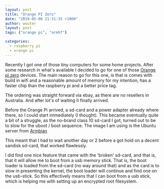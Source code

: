 ```yaml
---
layout: post
title: "Orange PI Zero"
date: "2019-05-08 21:31:35 +1000"
author: wouter
layout: post
tags: {"orange pi", "armhf"}

categories:
  - raspberry pi
  - orange pi
---
```

Recently I got one of those tiny computers for some home projects. After some research in what's available I decided to go for one of those [Orange pi zero](http://www.orangepi.org/orangepizero/) devices.
The main reason to go for this one, is that is comes with build in wifi and a reasonable amount of memory for my intention, has a faster chip than the raspberry pi and a better price tag.

The ordering was straight forward via ebay, as there are no resellers in Australia. And after lot's of waiting it finally arrived.

Before the Orange Pi arrived, a sd-card and a power adapter already where there, so I could start immediately (I thought). This became eventually quite a bit of a struggle, as the no-brand class 10 sd-card I got, turned out to be to slow for the uboot / boot sequence. The image I am using is the Ubuntu server from [Armbian](https://www.armbian.com/orange-pi-zero/)

This meant that I had to wait another day or 2 before a got hold on a decent sandisk sd-card, that worked flawlessly.

I did find one nice feature that came with the 'broken' sd-card, and that is, that it will allow me to boot from a usb memory stick. That is, the boot loader is loaded from the sd-card (no way around that) and as the card is to slow in presenting the kernel, the boot loader will continue and find one on the usb-stick. So this effectively means that I can boot from a usb stick, which is helping me with setting up an encrypted root filesystem.

